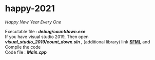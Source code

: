 # happy-2021
_Happy New Year Every One_

Executable file : **_debug/countdown.exe_**  
If you have visual studio 2019, Then open **_visual_studio_2019/count_down.sln_** , (additional library) link [**SFML**](https://www.youtube.com/watch?v=YfMQyOw1zik) and Compile the code  
Code file : **_Main.cpp_**  
